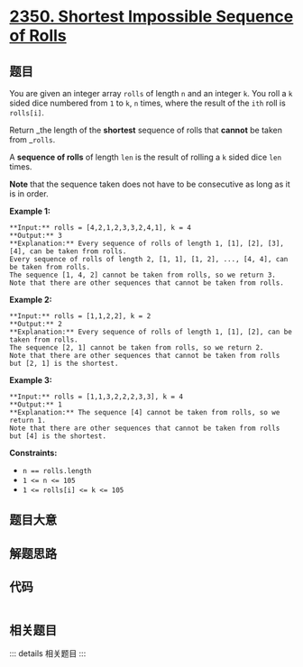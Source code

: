 # [2350. Shortest Impossible Sequence of Rolls](https://leetcode.com/problems/shortest-impossible-sequence-of-rolls)

## 题目

You are given an integer array `rolls` of length `n` and an integer `k`. You
roll a `k` sided dice numbered from `1` to `k`, `n` times, where the result of
the `ith` roll is `rolls[i]`.

Return _the length of the **shortest** sequence of rolls that **cannot** be
taken from _`rolls`.

A **sequence of rolls** of length `len` is the result of rolling a `k` sided
dice `len` times.

**Note** that the sequence taken does not have to be consecutive as long as it
is in order.



**Example 1:**

    
    
    **Input:** rolls = [4,2,1,2,3,3,2,4,1], k = 4
    **Output:** 3
    **Explanation:** Every sequence of rolls of length 1, [1], [2], [3], [4], can be taken from rolls.
    Every sequence of rolls of length 2, [1, 1], [1, 2], ..., [4, 4], can be taken from rolls.
    The sequence [1, 4, 2] cannot be taken from rolls, so we return 3.
    Note that there are other sequences that cannot be taken from rolls.

**Example 2:**

    
    
    **Input:** rolls = [1,1,2,2], k = 2
    **Output:** 2
    **Explanation:** Every sequence of rolls of length 1, [1], [2], can be taken from rolls.
    The sequence [2, 1] cannot be taken from rolls, so we return 2.
    Note that there are other sequences that cannot be taken from rolls but [2, 1] is the shortest.
    

**Example 3:**

    
    
    **Input:** rolls = [1,1,3,2,2,2,3,3], k = 4
    **Output:** 1
    **Explanation:** The sequence [4] cannot be taken from rolls, so we return 1.
    Note that there are other sequences that cannot be taken from rolls but [4] is the shortest.
    



**Constraints:**

  * `n == rolls.length`
  * `1 <= n <= 105`
  * `1 <= rolls[i] <= k <= 105`


## 题目大意

## 解题思路

## 代码

```javascript

```

## 相关题目

::: details 相关题目
:::
